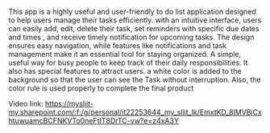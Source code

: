 This app is a highly useful and user-friendly to do list application designed to help users manage their tasks efficiently. with an intuitive interface, users can easily add, edit, delete their task, set reminders with specific due dates and times , and receive timely notification for upcoming tasks. The design ensures easy navigation, while features like notifications and task management make it an essential tool for staying organized. A simple, useful way for busy people to keep track of their daily responsibilities. It also has special features to attract users. a white color is added to the background so that the user can see the Task without interruption. Also, the color rule is used properly to complete the final product


Video link:
https://mysliit-my.sharepoint.com/:f:/g/personal/it22253644_my_sliit_lk/EmxtKD_8IMVBjCxhtuwuamcBCFNKVTo0neFtIT8DrTC-vw?e=z4xA3Y

